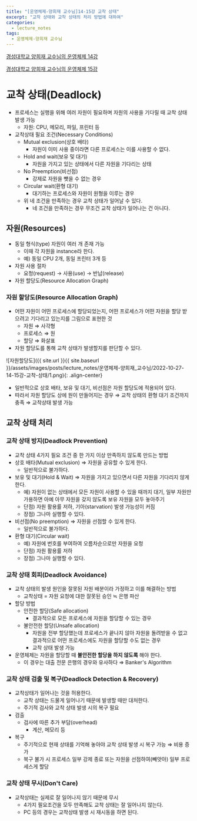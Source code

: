 ```yaml
---
title: "[운영체제-양희재 교수님]14-15강 교착 상태"
excerpt: "교착 상태와 교착 상태의 처리 방법에 대하여"
categories:
  - lecture_notes
tags:
  - 운영체제-양희재 교수님
---
```


[경성대학교 양희재 교수님의 운영체제 14강](http://www.kocw.net/home/cview.do?lid=431a50dd2ae2f276)

[경성대학교 양희재 교수님의 운영체제 15강](http://www.kocw.net/home/cview.do?lid=3b79a2f9007ee939)

# 교착 상태(Deadlock)

- 프로세스는 실행을 위해 여러 자원이 필요하며 자원의 사용을 기다릴 때 교착 상태 발생 가능
    - 자원: CPU, 메모리, 파일, 프린터 등
- 교착상태 필요 조건(Necessary Conditions)
    - Mutual exclusion(상호 배타)
        - 자원이 이미 사용 중이라면 다른 프로세스는 이를 사용할 수 없다.
    - Hold and wait(보유 및 대기)
        - 자원을 가지고 있는 상태에서 다른 자원을 기다리는 상태
    - No Preemption(비선점)
        - 강제로 자원을 뺏을 수 없는 경우
    - Circular wait(환형 대기)
        - 대기하는 프로세스와 자원이 원형을 이루는 경우
    - 위 네 조건을 만족하는 경우 교착 상태가 일어날 수 있다.
        - 네 조건을 만족하는 경우 무조건 교착 상태가 일어나는 건 아니다.

## 자원(Resources)

- 동일 형식(type) 자원이 여러 개 존재 가능
    - 이때 각 자원을 instance라 한다.
    - 예) 동일 CPU 2개, 동일 프린터 3개 등
- 자원 사용 절차
    - 요청(request) → 사용(use) → 반납(release)
- 자원 할당도(Resource Allocation Graph)

### 자원 할당도(Resource Allocation Graph)

- 어떤 자원이 어떤 프로세스에 할당되었는지, 어떤 프로세스가 어떤 자원을 할당 받으려고 기다리고 있는지를 그림으로 표현한 것
    - 자원 ⇒ 사각형
    - 프로세스 ⇒ 원
    - 할당 ⇒ 화살표
- 자원 할당도를 통해 교착 상태가 발생할지를 판단할 수 있다.

![자원할당도]({{ site.url }}{{ site.baseurl }}/assets/images/posts/lecture_notes/운영체제-양희재_교수님/2022-10-27-14-15강-교착-상태/1.png){: .align-center}

- 일반적으로 상호 배타, 보유 및 대기, 비선점은 자원 할당도에 적용되어 있다.
- 따라서 자원 할당도 상에 원이 만들어지는 경우 
⇒ 교착 상태의 환형 대기 조건까지 충족 
⇒ 교착상태 발생 가능

## 교착 상태 처리

### 교착 상태 방지(Deadlock Prevention)

- 교착 상태 4가지 필요 조건 중 한 가지 이상 만족하지 않도록 만드는 방법
- 상호 배타(Mutual exclusion) ⇒ 자원을 공유할 수 있게 한다.
    - 일반적으로 불가하다.
- 보유 및 대기(Hold & Wait) ⇒ 자원을 가지고 있으면서 다른 자원을 기다리지 않게 한다.
    - 예) 자원이 없는 상태에서 모든 자원이 사용할 수 있을 때까지 대기, 일부 자원만 가용하면 아예 아무 자원을 갖지 않도록 보유 자원을 모두 놓아주기
    - 단점) 자원 활용률 저하, 기아(starvation) 발생 가능성이 커짐
    - 장점) 그나마 실행할 수 있다.
- 비선점(No preemption) ⇒ 자원을 선점할 수 있게 한다.
    - 일반적으로 불가하다.
- 환형 대기(Circular wait)
    - 예) 자원에 번호를 부여하여 오름차순으로만 자원을 요청
    - 단점) 자원 활용률 저하
    - 장점) 그나마 실행할 수 있다.

### 교착 상태 회피(Deadlock Avoidance)

- 교착 상태의 발생 원인을 잘못된 자원 배분이라 가정하고 이를 해결하는 방법
    - 교착상태 = 자원 요청에 대한 잘못된 승인 ≒ 은행 파산
- 할당 방법
    - 안전한 할당(Safe allocation)
        - 결과적으로 모든 프로세스에 자원을 할당할 수 있는 경우
    - 불안전한 할당(Unsafe allocation)
        - 자원을 전부 할당했는데 프로세스가 끝나지 않아 자원을 돌려받을 수 없고 결과적으로 어떤 프로세스에도 자원을 할당할 수도 없는 경우
        - 교착 상태 발생 가능
- 운영체제는 자원을 할당할 때 **불안전한 할당을 하지 않도록** 해야 한다.
    - 이 경우는 대출 전문 은행의 경우와 유사하다 ⇒ Banker's Algorithm

### 교착 상태 검출 및 복구(Deadlock Detection & Recovery)

- 교착상태가 일어나는 것을 허용한다.
    - 교착 상태는 드물게 일어나기 때문에 발생할 때만 대처한다.
    - 주기적 검사와 교착 상태 발생 시의 복구 필요
- 검출
    - 검사에 따른 추가 부담(overhead)
        - 계산, 메모리 등
- 복구
    - 주기적으로 현재 상태를 기억해 놓아야 교착 상태 발생 시 복구 가능 ⇒ 비용 증가
    - 복구 불가 시 프로세스 일부 강제 종료 또는 자원을 선점하여(빼앗아) 일부 프로세스게 할당

### 교착 상태 무시(Don't Care)

- 교착상태는 실제로 잘 일어나지 않기 때문에 무시
    - 4가지 필요조건을 모두 만족해도 교착 상태는 잘 일어나지 않는다.
    - PC 등의 경우는 교착상태 발생 시 재시동을 하면 된다.